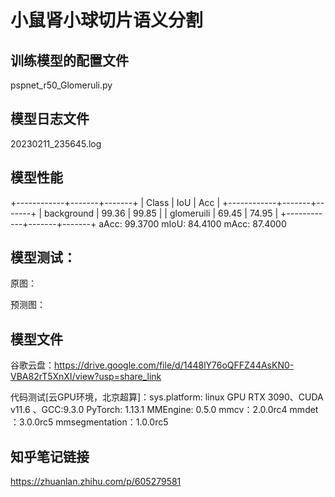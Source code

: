# 小鼠肾小球切片语义分割

## 训练模型的配置文件
pspnet_r50_Glomeruli.py

## 模型日志文件
20230211_235645.log

## 模型性能
+------------+-------+-------+
|   Class    |  IoU  |  Acc  |
+------------+-------+-------+
| background | 99.36 | 99.85 |
| glomeruili | 69.45 | 74.95 |
+------------+-------+-------+
aAcc: 99.3700  mIoU: 84.4100  mAcc: 87.4000

## 模型测试：
原图：

预测图：

## 模型文件
谷歌云盘：https://drive.google.com/file/d/1448lY76oQFFZ44AsKN0-VBA82rT5XnXI/view?usp=share_link

代码测试[云GPU环境，北京超算]：sys.platform: linux
GPU RTX 3090、CUDA v11.6 、GCC:9.3.0
PyTorch: 1.13.1
MMEngine: 0.5.0
mmcv：2.0.0rc4
mmdet ：3.0.0rc5
mmsegmentation：1.0.0rc5

## 知乎笔记链接
https://zhuanlan.zhihu.com/p/605279581

